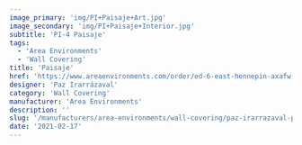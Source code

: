 ```yaml
---
image_primary: 'img/PI+Paisaje+Art.jpg'
image_secondary: 'img/PI+Paisaje+Interior.jpg'
subtitle: 'PI-4 Paisaje'
tags:
  - 'Area Environments'
  - 'Wall Covering'
title: 'Paisaje'
href: 'https://www.areaenvironments.com/order/ed-6-east-hennepin-axafw-w3l9w-ewf9t-p6yh8'
designer: 'Paz Irarrázaval'
category: 'Wall Covering'
manufacturer: 'Area Environments'
description: ''
slug: '/manufacturers/area-environments/wall-covering/paz-irarrazaval-paisaje'
date: '2021-02-17'
---
```

